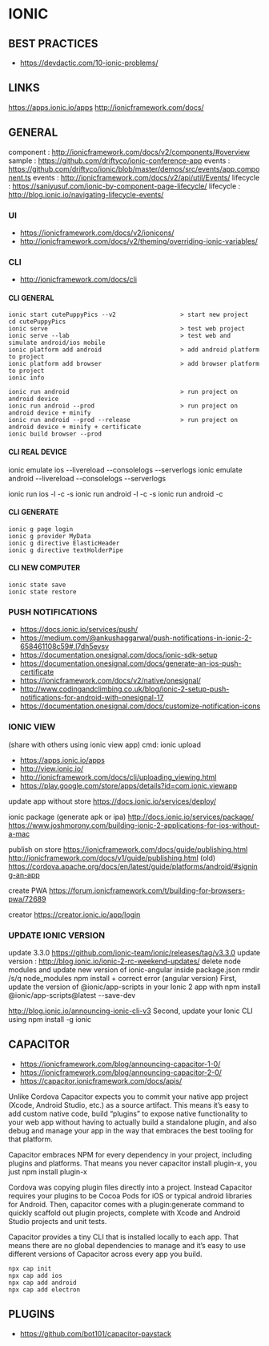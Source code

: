 
# IONIC

## BEST PRACTICES
- https://devdactic.com/10-ionic-problems/

## LINKS
https://apps.ionic.io/apps 
http://ionicframework.com/docs/

## GENERAL

component : http://ionicframework.com/docs/v2/components/#overview 
sample : https://github.com/driftyco/ionic-conference-app
events : https://github.com/driftyco/ionic/blob/master/demos/src/events/app.component.ts
events : http://ionicframework.com/docs/v2/api/util/Events/
lifecycle : https://saniyusuf.com/ionic-by-component-page-lifecycle/
lifecycle : http://blog.ionic.io/navigating-lifecycle-events/

### UI

- https://ionicframework.com/docs/v2/ionicons/ 
- http://ionicframework.com/docs/v2/theming/overriding-ionic-variables/ 

### CLI

- http://ionicframework.com/docs/cli

#### CLI GENERAL

```
ionic start cutePuppyPics --v2					> start new project   
cd cutePuppyPics											 
ionic serve										> test web project 
ionic serve --lab								> test web and simulate android/ios mobile
ionic platform add android						> add android platform to project 
ionic platform add browser						> add browser platform to project 
ionic info 

ionic run android  								> run project on android device 
ionic run android --prod 						> run project on android device + minify 
ionic run android --prod --release				> run project on android device + minify + certificate
ionic build browser --prod
```

#### CLI REAL DEVICE
ionic emulate ios --livereload --consolelogs --serverlogs
ionic emulate android --livereload --consolelogs --serverlogs
 
ionic run ios -l -c -s
ionic run android -l -c -s
ionic run android -c

 
#### CLI GENERATE 
```
ionic g page login 
ionic g provider MyData 
ionic g directive ElasticHeader
ionic g directive textHolderPipe
```

#### CLI NEW COMPUTER
```
ionic state save
ionic state restore
```

### PUSH NOTIFICATIONS
- https://docs.ionic.io/services/push/ 
- https://medium.com/@ankushaggarwal/push-notifications-in-ionic-2-658461108c59#.l7dh5evsv 
- https://documentation.onesignal.com/docs/ionic-sdk-setup
- https://documentation.onesignal.com/docs/generate-an-ios-push-certificate
- https://ionicframework.com/docs/v2/native/onesignal/
- http://www.codingandclimbing.co.uk/blog/ionic-2-setup-push-notifications-for-android-with-onesignal-17
- https://documentation.onesignal.com/docs/customize-notification-icons

### IONIC VIEW
(share with others using ionic view app)
cmd: ionic upload
- https://apps.ionic.io/apps
- http://view.ionic.io/
- http://ionicframework.com/docs/cli/uploading_viewing.html
- https://play.google.com/store/apps/details?id=com.ionic.viewapp

update app without store
https://docs.ionic.io/services/deploy/

ionic package (generate apk or ipa)
http://docs.ionic.io/services/package/
https://www.joshmorony.com/building-ionic-2-applications-for-ios-without-a-mac

publish on store
https://ionicframework.com/docs/guide/publishing.html
http://ionicframework.com/docs/v1/guide/publishing.html (old)
https://cordova.apache.org/docs/en/latest/guide/platforms/android/#signing-an-app

create PWA
https://forum.ionicframework.com/t/building-for-browsers-pwa/72689

creator
https://creator.ionic.io/app/login

### UPDATE IONIC VERSION
update 3.3.0 https://github.com/ionic-team/ionic/releases/tag/v3.3.0
update version : http://blog.ionic.io/ionic-2-rc-weekend-updates/
delete node modules and update new version of ionic-angular inside package.json 
rmdir /s/q node_modules
npm install + correct error (angular version)
First, update the version of @ionic/app-scripts in your Ionic 2 app with
npm install @ionic/app-scripts@latest --save-dev

http://blog.ionic.io/announcing-ionic-cli-v3
Second, update your Ionic CLI using
npm install -g ionic

## CAPACITOR


- https://ionicframework.com/blog/announcing-capacitor-1-0/
- https://ionicframework.com/blog/announcing-capacitor-2-0/
- https://capacitor.ionicframework.com/docs/apis/

Unlike Cordova Capacitor expects you to commit your native app project (Xcode, Android Studio, etc.) as a source artifact. This means it’s easy to add custom native code, build “plugins” to expose native functionality to your web app without having to actually build a standalone plugin, and also debug and manage your app in the way that embraces the best tooling for that platform.

Capacitor embraces NPM for every dependency in your project, including plugins and platforms. That means you never capacitor install plugin-x, you just npm install plugin-x

Cordova was copying plugin files directly into a project. Instead Capacitor requires your plugins to be Cocoa Pods for iOS or typical android libraries for Android. Then, capacitor comes with a plugin:generate command to quickly scaffold out plugin projects, complete with Xcode and Android Studio projects and unit tests.

Capacitor provides a tiny CLI that is installed locally to each app. That means there are no global dependencies to manage and it’s easy to use different versions of Capacitor across every app you build.

```
npx cap init
npx cap add ios
npx cap add android
npx cap add electron
```

## PLUGINS

- https://github.com/bot101/capacitor-paystack